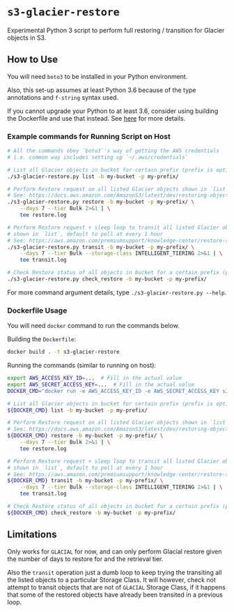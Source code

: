 # `s3-glacier-restore`

Experimental Python 3 script to perform full restoring / transition for Glacier
objects in S3.

## How to Use

You will need `boto3` to be installed in your Python environment.

Also, this set-up assumes at least Python 3.6 because of the type annotations
and `f-string` syntax used.

If you cannot upgrade your Python to at least 3.6, consider using building the
Dockerfile and use that instead. See [here](#Dockerfile-Usage) for more details.

### Example commands for Running Script on Host

```bash
# All the commands obey `boto3`'s way of getting the AWS credentials
# i.e. common way includes setting up `~/.aws/credentials`

# List all Glacier objects in bucket for certain prefix (prefix is optional)
./s3-glacier-restore.py list -b my-bucket -p my-prefix/

# Perform Restore request on all listed Glacier objects shown in `list`
# See: https://docs.aws.amazon.com/AmazonS3/latest/dev/restoring-objects.html
./s3-glacier-restore.py restore -b my-bucket -p my-prefix/ \
    --days 7 --tier Bulk 2>&1 | \
    tee restore.log

# Perform Restore request + sleep loop to transit all listed Glacier objects
# shown in `list`, default to poll at every 1 hour
# See: https://aws.amazon.com/premiumsupport/knowledge-center/restore-s3-object-glacier-storage-class/
./s3-glacier-restore.py transit -b my-bucket -p my-prefix/ \
    --days 7 --tier Bulk --storage-class INTELLIGENT_TIERING 2>&1 | \
    tee transit.log

# Check Restore status of all objects in bucket for a certain prefix (prefix is optional)
./s3-glacier-restore.py check_restore -b my-bucket -p my-prefix/
```

For more command argument details, type `./s3-glacier-restore.py --help`.

### Dockerfile Usage

You will need `docker` command to run the commands below.

Building the `Dockerfile`:

```bash
docker build . -t s3-glacier-restore
```

Running the commands (similar to running on host):

```bash
export AWS_ACCESS_KEY_ID=...  # Fill in the actual value
export AWS_SECRET_ACCESS_KEY=...  # Fill in the actual value
DOCKER_CMD="docker run -e AWS_ACCESS_KEY_ID -e AWS_SECRET_ACCESS_KEY s3-glacier-restore"

# List all Glacier objects in bucket for certain prefix (prefix is optional)
${DOCKER_CMD} list -b my-bucket -p my-prefix/

# Perform Restore request on all listed Glacier objects shown in `list`
# See: https://docs.aws.amazon.com/AmazonS3/latest/dev/restoring-objects.html
${DOCKER_CMD} restore -b my-bucket -p my-prefix/ \
    --days 7 --tier Bulk 2>&1 | \
    tee restore.log

# Perform Restore request + sleep loop to transit all listed Glacier objects
# shown in `list`, default to poll at every 1 hour
# See: https://aws.amazon.com/premiumsupport/knowledge-center/restore-s3-object-glacier-storage-class/
${DOCKER_CMD} transit -b my-bucket -p my-prefix/ \
    --days 7 --tier Bulk --storage-class INTELLIGENT_TIERING 2>&1 | \
    tee transit.log

# Check Restore status of all objects in bucket for a certain prefix (prefix is optional)
${DOCKER_CMD} check_restore -b my-bucket -p my-prefix/
```

## Limitations

Only works for `GLACIAL` for now, and can only perform Glacial restore given the
number of days to restore for and the retrieval tier.

Also the `transit` operation just a dumb loop to keep trying the transiting all
the listed objects to a particular Storage Class. It will however, check not
attempt to transit objects that are not of `GLACIAL` Storage Class, if it
happens that some of the restored objects have already been transited in a
previous loop.
